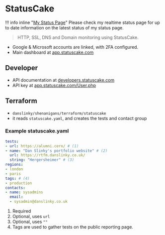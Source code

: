 # StatusCake

!!! info inline "[My Status Page](https://statuscake.danslinky.co.uk/)"
    Please check my realtime status page for up to date information on the latest status of my status page.

> HTTP, SSL, DNS and Domain monitoring using StatusCake.

- Google & Microsoft accounts are linked, with 2FA configured.
- Main dashboard at [app.statuscake.com](https://app.statuscake.com/)

## Developer 

- API documentation at [developers.statuscake.com](https://developers.statuscake.com/api)
- API key at [app.statuscake.com/User.php](https://app.statuscake.com/User.php)

## Terraform

- `danslinky/shenanigans/terraform/statuscake`
- it reads `statuscake.yaml`, and creates the tests and contact group

### Example statuscake.yaml

```yaml
tests:
- url: https://alumni.cern/ # (1)
- name: "Dan Slinky's portfolio website" # (2)
  url: https://rtfm.danslinky.co.uk/
  string: "Hergersheimer" # (3)
regions:
- london
- paris
tags: # (4)
- production
contacts:
- name: sysadmins
  email:
  - sysadmin@danslinky.co.uk
```

1. Required
2. Optional, uses `url`
3. Optional, uses `""`
4. Tags are used to gather tests on the public reporting page.
